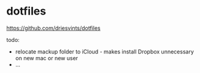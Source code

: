 # dotfiles

https://github.com/driesvints/dotfiles

todo:
- relocate mackup folder to iCloud - makes install Dropbox unnecessary on new mac or new user
- ...
